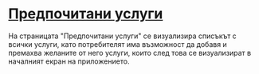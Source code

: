 # [Предпочитани услуги](admin/favouriteReports)
На страницата "Предпочитани услуги" се визуализира списъкът с всички услуги, като потребителят има възможност да добавя и премахва желаните от него услуги, които след това се визуализират в началният екран на приложението.

